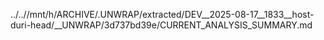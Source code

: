 ../..//mnt/h/ARCHIVE/.UNWRAP/extracted/DEV__2025-08-17__1833__host-duri-head/__UNWRAP/3d737bd39e/CURRENT_ANALYSIS_SUMMARY.md